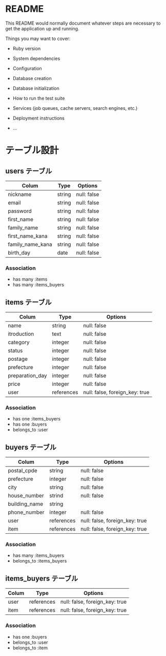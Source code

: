 # README

This README would normally document whatever steps are necessary to get the
application up and running.

Things you may want to cover:

* Ruby version

* System dependencies

* Configuration

* Database creation

* Database initialization

* How to run the test suite

* Services (job queues, cache servers, search engines, etc.)

* Deployment instructions

* ...

# テーブル設計

## users テーブル

| Colum            | Type       | Options                        |
| ---------------- | ---------- | ------------------------------ |
| nickname         | string     | null: false                    |
| email            | string     | null: false                    |
| password         | string     | null: false                    |
| first_name       | string     | null: false                    |
| family_name      | string     | null: false                    |
| first_name_kana  | string     | null: false                    |
| family_name_kana | string     | null: false                    |
| birth_day        | date       | null: false                    |

### Association

- has many :items
- has many :items_buyers

## items テーブル

| Colum           | Type       | Options                        |
| --------------- | ---------- | ------------------------------ |
| name            | string     | null: false                    |
| itroduction     | text       | null: false                    |
| category        | integer    | null: false                    |
| status          | integer    | null: false                    |
| postage         | integer    | null: false                    |
| prefecture      | integer    | null: false                    |
| preparation_day | integer    | null: false                    |
| price           | integer    | null: false                    |
| user            | references | null: false, foreign_key: true |

### Association

- has one :items_buyers
- has one :buyers
- belongs_to :user

## buyers テーブル

| Colum           | Type       | Options                        |
| --------------- | ---------- | ------------------------------ |
| postal_cpde     | string     | null: false                    |
| prefecture      | integer    | null: false                    |
| city            | string     | null: false                    |
| house_number    | strind     | null: false                    |
| building_name   | string     |                                |
| phone_number    | integer    | null: false                    |
| user            | references | null: false, foreign_key: true |
| item            | references | null: false, foreign_key: true |

### Association

- has many :items_buyers
- belongs_to :items_buyers

## items_buyers テーブル

| Colum           | Type       | Options                        |
| --------------- | ---------- | ------------------------------ |
| user            | references | null: false, foreign_key: true |
| item            | references | null: false, foreign_key: true |

### Association

- has one :buyers
- belongs_to :user
- belongs_to :item


